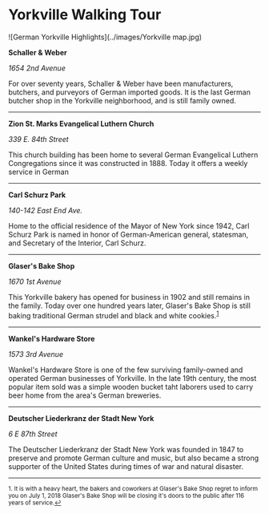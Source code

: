 
Yorkville Walking Tour
===

![German Yorkville Highlights](../images/Yorkville map.jpg)


**Schaller & Weber**

*1654 2nd Avenue*

For over seventy years, Schaller & Weber have been manufacturers, butchers, and purveyors of German imported goods. It is the last German butcher shop in the Yorkville neighborhood, and is still family owned.

   ---
   
**Zion St. Marks Evangelical Luthern Church** 

*339 E. 84th Street*
   
This church building has been home to several German Evangelical Luthern Congregations since it was constructed in 1888. Today it offers a weekly service in German
   
   ---   
   
**Carl Schurz Park**

*140-142 East End Ave.*

Home to the official residence of the Mayor of New York since 1942, Carl Schurz Park is named in honor of German-American general, statesman, and Secretary of the Interior, Carl Schurz.

   ---
   
**Glaser's Bake Shop**

*1670 1st Avenue*

This Yorkville bakery has opened for business in 1902 and still remains in the family. Today over one hundred years later, Glaser's Bake Shop is still baking traditional German strudel and black and white cookies.<sup><a href="#fn1" id="ref1">1</a></sup>

   ---
   
**Wankel's Hardware Store**

*1573 3rd Avenue*

Wankel's Hardware Store is one of the few surviving family-owned and operated German businesses of Yorkville. In the late 19th century, the most popular item sold was a simple wooden bucket taht laborers used to carry beer home from the area's German breweries.
   
   ---   
   
**Deutscher Liederkranz der Stadt New York**

*6 E 87th Street*   
   
The Deutscher Liederkranz der Stadt New York was founded in 1847 to preserve and promote German culture and music, but also became a strong supporter of the United States during times of war and natural disaster.   
   
   
   ---   
   
   
   
   <sup id="fn1">1. It is with a heavy heart, the bakers and coworkers at Glaser's Bake Shop regret to inform you on July 1, 2018 Glaser's Bake Shop will be closing it's doors to the public after 116 years of service.<a href="#ref1" title="Jump back to footnote 1 in the text.">↩</a></sup>
